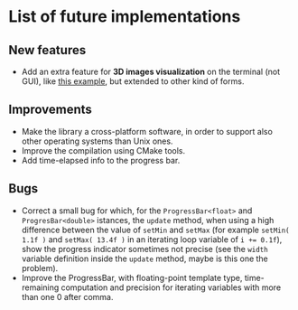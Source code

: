 # List of future implementations

## New features

- Add an extra feature for **3D images visualization** on the terminal (not GUI), like [this example](https://www.a1k0n.net/2021/01/13/optimizing-donut.html), but extended to other kind of forms.

## Improvements

- Make the library a cross-platform software, in order to support also other operating systems than Unix ones.
- Improve the compilation using CMake tools.
- Add time-elapsed info to the progress bar.

## Bugs

- Correct a small bug for which, for the `ProgressBar<float>` and `ProgresBar<double>` istances, the `update` method, when using a high difference between the value of `setMin` and `setMax` (for example `setMin( 1.1f )` and `setMax( 13.4f )` in an iterating loop variable of `i += 0.1f`), show the progress indicator sometimes not precise (see the `width` variable definition inside the `update` method, maybe is this one the problem).
- Improve the ProgressBar, with floating-point template type, time-remaining computation and precision for iterating variables with more than one 0 after comma.
